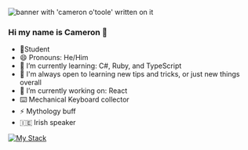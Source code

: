![banner with 'cameron o'toole' written on it](./CAMERON%20O’TOOLE.jpg)


### Hi my name is Cameron 👋

- 📝Student
- 😄 Pronouns: He/Him 
- 🌱 I’m currently learning: C#, Ruby, and TypeScript
- 🤔 I'm always open to learning new tips and tricks, or just new things overall
- 🔭 I’m currently working on: React
- ⌨️ Mechanical Keyboard collector
- ⚡ Mythology buff
- :ireland: Irish speaker

[![My Stack](https://skillicons.dev/icons?i=babel,bash,blender,bootstrap,cs,css,express,git,github,gitlab,html,js,jquery,md,mongodb,nodejs,npm,postman,react,tailwind,ts,unity,vercel,vscode&perline=4)](https://skillicons.dev)

